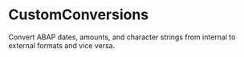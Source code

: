 # CustomConversions
Convert ABAP dates, amounts, and character strings from internal to external formats and vice versa.
